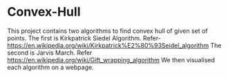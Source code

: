 # Convex-Hull
This project contains two algorithms to find convex hull of given set of points.
The first is Kirkpatrick Siedel Algorithm. Refer-https://en.wikipedia.org/wiki/Kirkpatrick%E2%80%93Seidel_algorithm
The second is Jarvis March. Refer https://en.wikipedia.org/wiki/Gift_wrapping_algorithm
We then visualised each algorithm on a webpage.
